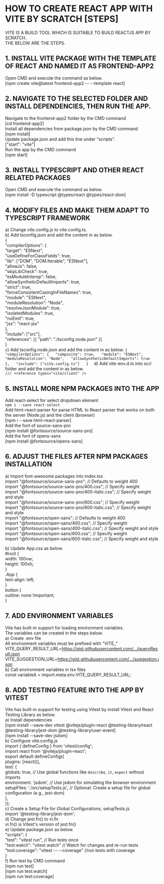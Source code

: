 # HOW TO CREATE REACT APP WITH VITE BY SCRATCH [STEPS]

VITE IS A BUILD TOOL WHICH IS SUITABLE TO BUILD REACTJS APP BY SCRATCH.<br/>
THE BELOW ARE THE STEPS.

## 1. INSTALL VITE PACKAGE WITH THE TEMPLATE OF REACT AND NAMED IT AS FRONTEND-APP2

Open CMD and execute the command as below.<br/>
[npm create vite@latest frontend-app2 -- --template react]

## 2. NAVIGATE TO THE SELECTED FOLDER AND INSTALL DEPENDENCIES, THEN RUN THE APP.

Navigate to the frontend-app2 folder by the CMD command<br/>
[cd frontend-app2]<br/>
Install all dependencies from package.json by the CMD command<br/>
[npm install]<br/>
Update package.json and add this line under "scripts".  
["start": "vite"]  
Run the app by the CMD command  
[npm start]

## 3. INSTALL TYPESCRIPT AND OTHER REACT RELATED PACKAGES

Open CMD and execute the command as below.  
[npm install -D typescript @types/react @types/react-dom]

## 4. MODIFY FILES AND MAKE THEM ADAPT TO TYPESCRIPT FRAMEWORK

a) Change vite.config.js to vite.config.ts.  
b) Add tsconfig.json and add the content in as below.  
{  
 "compilerOptions": {  
 "target": "ESNext",  
 "useDefineForClassFields": true,  
 "lib": ["DOM", "DOM.Iterable", "ESNext"],  
 "allowJs": false,  
 "skipLibCheck": true,  
 "esModuleInterop": false,  
 "allowSyntheticDefaultImports": true,  
 "strict": true,  
 "forceConsistentCasingInFileNames": true,  
 "module": "ESNext",  
 "moduleResolution": "Node",  
 "resolveJsonModule": true,  
 "isolatedModules": true,  
 "noEmit": true,  
 "jsx": "react-jsx"  
 },  
 "include": ["src"],  
 "references": [{ "path": "./tsconfig.node.json" }]  
}  
c) Add tsconfig.node.json and add the content in as below.
`{  
 "compilerOptions": {  
 "composite": true,  
 "module": "ESNext",  
 "moduleResolution": "Node",  
 "allowSyntheticDefaultImports": true  
 },  
 "include": ["vite.config.ts"]  
}  `
d) Add vite-env.d.ts into scr/ folder and add the content in as below.<br/>
`/// <reference types="vite/client" />`

## 5. INSTALL MORE NPM PACKAGES INTO THE APP

Add react-select for select dropdown element<br/>
`npm i --save react-select` <br/>
Add html-react-parser for parse HTML to React parser that works on both the server (Node.js) and the client (browser)  
[npm i --save html-react-parser]  
Add the font of source-sans-pro  
[npm install @fontsource/source-sans-pro]  
Add the font of opens-sans  
[npm install @fontsource/opens-sans]

## 6. ADJUST THE FILES AFTER NPM PACKAGES INSTALLATION

a) Import font-awesome packages into index.tsx  
import "@fontsource/source-sans-pro"; // Defaults to weight 400  
import "@fontsource/source-sans-pro/400.css"; // Specify weight  
import "@fontsource/source-sans-pro/400-italic.css"; // Specify weight and style  
import "@fontsource/source-sans-pro/600.css"; // Specify weight  
import "@fontsource/source-sans-pro/600-italic.css"; // Specify weight and style  
import "@fontsource/open-sans"; // Defaults to weight 400  
import "@fontsource/open-sans/400.css"; // Specify weight  
import "@fontsource/open-sans/400-italic.css"; // Specify weight and style  
import "@fontsource/open-sans/600.css"; // Specify weight  
import "@fontsource/open-sans/600-italic.css"; // Specify weight and style

b) Update App.css as below.  
#root {  
width: 100vw;  
height: 100vh;  
}  
.App {  
text-align: left;  
}  
button {  
outline: none !important;  
}

## 7. ADD ENVIRONMENT VARIABLES

Vite has built-in support for loading environment variables.  
The variables can be created in the steps below.  
a) Create .env file  
All environment variables must be prefixed with "VITE\_"  
VITE_QUERY_RESULT_URL=https://gist.githubusercontent.com/.../queryResult.json  
VITE_SUGGESTION_URL=https://gist.githubusercontent.com/.../suggestion.json  
b) Call environment variables in tsx files  
const variableA = import.meta.env.VITE_QUERY_RESULT_URL;

## 8. ADD TESTING FEATURE INTO THE APP BY VITEST

Vite has built-in support for testing using Vitest by install Vitest and React Testing Library as below.  
a) Install dependencies  
[npm install --save-dev vitest @vitejs/plugin-react @testing-library/react @testing-library/jest-dom @testing-library/user-event]  
[npm install --save-dev jsdom]  
b) Configure vite.config.js  
import { defineConfig } from 'vitest/config';  
import react from '@vitejs/plugin-react';  
export default defineConfig({  
plugins: [react()],  
test: {  
globals: true, // Use global functions like `describe`, `it`, `expect` without imports  
environment: 'jsdom', // Use jsdom for simulating the browser environment  
setupFiles: './src/setupTests.js', // Optional: Create a setup file for global configuration (e.g., jest-dom)  
},  
});  
c) Create a Setup File for Global Configurations, setupTests.js  
import '@testing-library/jest-dom';  
d) Change jest.fn() to vi.fn  
vi.fn() is Vitest's version of jest.fn()  
e) Update package.json as below.  
"scripts": {  
"test": "vitest run", // Run tests once  
"test:watch": "vitest watch" // Watch for changes and re-run tests  
"test:coverage": "vitest -- --coverage" //run tests with coverage  
}  
f) Run test by CMD command  
[npm run test]  
[npm run test:watch]  
[npm run test:coverage]
